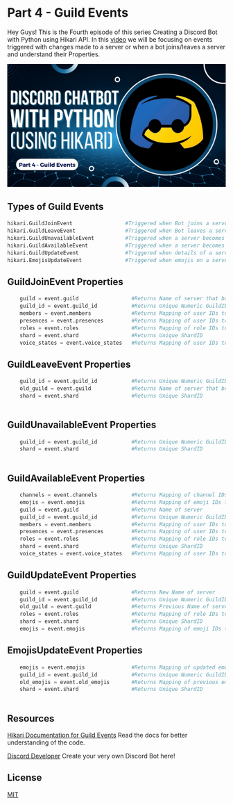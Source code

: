 # Part 4 - Guild Events

Hey Guys! This is the Fourth episode of this series Creating a Discord Bot with Python using Hikari API. In this [video](https://youtu.be/oxjFYHQpoEs) we will be focusing on events triggered with changes made to a server or when a bot joins/leaves a server and understand their Properties.


[![Thumbnail](Thumbnail.png)](https://youtu.be/oxjFYHQpoEs)


## Types of Guild Events

```python
hikari.GuildJoinEvent                 #Triggered when Bot joins a server
hikari.GuildLeaveEvent                #Triggered when Bot leaves a server
hikari.GuildUnavailableEvent          #Triggered when a server becomes Unavailable
hikari.GuildAvailableEvent            #Triggered when a server becomes Available
hikari.GuildUpdateEvent               #Triggered when details of a server are updated
hikari.EmojisUpdateEvent              #Triggered when emojis on a server are updated

```


## GuildJoinEvent Properties

```python
    guild = event.guild                 #Returns Name of server that bot has joined
    guild_id = event.guild_id           #Returns Unique Numeric GuildID
    members = event.members             #Returns Mapping of user IDs to Members in server
    presences = event.presences         #Returns Mapping of user IDs to presences in server
    roles = event.roles                 #Returns Mapping of role IDs to roles in server 
    shard = event.shard                 #Returns Unique ShardID
    voice_states = event.voice_states   #Returns Mapping of user IDs to voice states in server

```

## GuildLeaveEvent Properties

```python
    guild_id = event.guild_id           #Returns Unique Numeric GuildID
    old_guild = event.guild             #Returns Name of server that bot has left
    shard = event.shard                 #Returns Unique ShardID
    
```

## GuildUnavailableEvent Properties

```python
    guild_id = event.guild_id           #Returns Unique Numeric GuildID
    shard = event.shard                 #Returns Unique ShardID
    
```

## GuildAvailableEvent Properties

```python
    channels = event.channels           #Returns Mapping of channel IDs to channels in server
    emojis = event.emojis               #Returns Mapping of emoji IDs to emojis in server
    guild = event.guild                 #Returns Name of server
    guild_id = event.guild_id           #Returns Unique Numeric GuildID
    members = event.members             #Returns Mapping of user IDs to Members in server
    presences = event.presences         #Returns Mapping of user IDs to presences in server
    roles = event.roles                 #Returns Mapping of role IDs to roles in server 
    shard = event.shard                 #Returns Unique ShardID
    voice_states = event.voice_states   #Returns Mapping of user IDs to voice states in server

```

## GuildUpdateEvent Properties

```python
    guild = event.guild                 #Returns New Name of server
    guild_id = event.guild_id           #Returns Unique Numeric GuildID
    old_guild = event.guild             #Returns Previous Name of server
    roles = event.roles                 #Returns Mapping of role IDs to roles in server 
    shard = event.shard                 #Returns Unique ShardID
    emojis = event.emojis               #Returns Mapping of emoji IDs to emojis in server

```

## EmojisUpdateEvent Properties

```python
    emojis = event.emojis               #Returns Mapping of updated emoji IDs to emojis in server
    guild_id = event.guild_id           #Returns Unique Numeric GuildID
    old_emojis = event.old_emojis       #Returns Mapping of previous emoji IDs to emojis in server
    shard = event.shard                 #Returns Unique ShardID
    
```

## Resources

[Hikari Documentation for Guild Events](https://www.hikari-py.dev/hikari/events/guild_events.html#hikari.events.guild_events)
Read the docs for better understanding of the code.

[Discord Developer](https://discord.com/developers/applications)
Create your very own Discord Bot here!

## License

[MIT](https://github.com/kshgr/Discord-Bot-with-Python-using-Hikari/blob/main/LICENSE)
